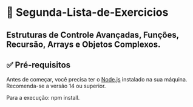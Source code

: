 # 📘 Segunda-Lista-de-Exercicios

## Estruturas de Controle Avançadas, Funções, Recursão, Arrays e Objetos Complexos.
## ✅ Pré-requisitos

Antes de começar, você precisa ter o [Node.js](https://nodejs.org) instalado na sua máquina. Recomenda-se a versão 14 ou superior.


Para a execução: npm install.
